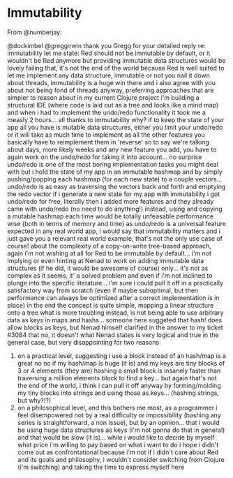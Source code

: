 # Immutability

From @numberjay:

@dockimbel @greggirwin thank you Gregg for your detailed reply re: immutability
let me state: Red should not be immutable by default, or it wouldn't be Red anymore
but providing immutable data structures would be lovely failing that, it's not the end of the world
because Red is well suited to let me implement any data structure, immutable or not
you nail it down about threads, immutability is a huge win there
and i also agree with you about not being fond of threads anyway, preferring approaches that are simpler to reason about
in my current Clojure project i'm building a structural IDE (where code is laid out as a tree and looks like a mind map) and when i had to implement the undo/redo functionality it took me a measly 2 hours... all thanks to immutability
why?
if to keep the state of your app all you have is mutable data structures, either you limit your undo/redo or it will take as much time to implement as all the other features
you basically have to reimplement them in 'reverse' so to say
we're talking about days, more likely weeks
and any new feature you add, you have to again work on the undo/redo for taking it into account...
no surprise undo/redo is one of the most boring implementation tasks you might deal with
but i hold the state of my app in an immutable hashmap and by simply pushing/popping each hashmap (for each new state) to a couple vectors... undo/redo is as easy as traversing the vectors back and forth and emptying the redo vector if i generate a new state for my app
with immutability i got undo/redo for free, literally
then i added more features and they already came with undo/redo (no need to do anything!)
instead, using and copying a mutable hashmap each time would be totally unfeasable performance wise (both in terms of memory and time)
as undo/redo is a universal feature expected in any real world app, i would say that immutability matters
and i just gave you a relevant real world example, that's not the only use case of course!
about the complexity of a copy-on-write tree-based approach, again i'm not wishing at all for Red to be immutable by default... i'm not implying or even hinting at Nenad to work on adding immutable data structures (if he did, it would be awesome of course)
only... it's not as complex as it seems, it' a solved problem and even if i'm not inclined to plunge into the specific literature... i'm sure i could pull it off in a practically satisfactory way from scratch (even if maybe suboptimal, but then performance can always be optimized after a correct implementation is in place)
in the end the concept is quite simple, mapping a linear structure onto a tree
what is more troubling instead, is not being able to use arbitrary data as keys in maps and hashs...
someone here suggeted that hash! does allow blocks as keys, but Nenad himself clarified in the answer to my ticket #3084 that no, it doesn't
what Nenad states is very logical and true in the general case, but very disappointing for two reasons
1) on a practical level, suggesting i use a block instead of an hash/map is a great no no if my hash/map is huge (it is) and my keys are tiny blocks of 3 or 4 elements (they are)
hashing a small block is insanely faster than traversing a million elements block to find a key...
but again that's not the end of the world, i think i can pull it off anyway by forming/molding my tiny blocks into strings and using those as keys... (hashing strings, but why?!?)
2) on a philosophical level, and this bothers me most, as a programmer i feel disempowered not by a real difficulty or impossibility (hashing any series is straightforward, a non issue), but by an opinion... that i would be using huge data structures as keys (i'm not gonna do that in general) and that would be slow (it is)... while i would like to decide by myself what price i'm willing to pay based on what i want to do
i hope i didn't come out as confrontational because i'm not
if i didn't care about Red and its goals and philosophy, i wouldn't consider switching from Clojure (i'm switching) and taking the time to express myself here

